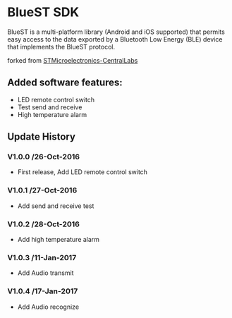 # BlueST SDK

BlueST is a multi-platform library (Android and iOS supported) that permits easy access to the data exported by a Bluetooth Low Energy (BLE) device that implements the BlueST protocol.

forked from [STMicroelectronics-CentralLabs](https://github.com/STMicroelectronics-CentralLabs/BlueSTSDK_Android)

## Added software features:
* LED remote control switch
* Test send and receive
* High temperature alarm

## Update History
### V1.0.0 /26-Oct-2016
* First release, Add LED remote control switch

### V1.0.1 /27-Oct-2016
* Add send and receive test

### V1.0.2 /28-Oct-2016
* Add high temperature alarm

### V1.0.3 /11-Jan-2017
* Add Audio transmit

### V1.0.4 /17-Jan-2017
* Add Audio recognize